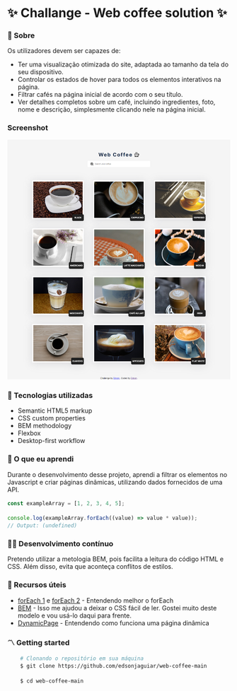 # ✨ Challange - Web coffee solution ✨

### 🧾 Sobre

Os utilizadores devem ser capazes de:

-   Ter uma visualização otimizada do site, adaptada ao tamanho da tela do seu dispositivo.
-   Controlar os estados de hover para todos os elementos interativos na página.
-   Filtrar cafés na página inicial de acordo com o seu título.
-   Ver detalhes completos sobre um café, incluindo ingredientes, foto, nome e descrição, simplesmente clicando nele na página inicial.

### Screenshot

![](./images/screenshot.png)

### 🚀 Tecnologias utilizadas

-   Semantic HTML5 markup
-   CSS custom properties
-   BEM methodology
-   Flexbox
-   Desktop-first workflow

### 📖 O que eu aprendi

Durante o desenvolvimento desse projeto, aprendi a filtrar os elementos no Javascript e criar páginas dinâmicas, utilizando dados fornecidos de uma API.

```js
const exampleArray = [1, 2, 3, 4, 5];

console.log(exampleArray.forEach((value) => value * value));
// Output: (undefined)
```

### 👨‍💻 Desenvolvimento contínuo

Pretendo utilizar a metologia BEM, pois facilita a leitura do código HTML e CSS. Além disso, evita que aconteça conflitos de estilos.

### 🤝 Recursos úteis

-   [forEach 1](https://developer.mozilla.org/en-US/docs/Web/JavaScript/Reference/Global_Objects/Array/forEach) e [forEach 2](https://www.w3schools.com/jsref/jsref_foreach.asp) - Entendendo melhor o forEach
-   [BEM](https://en.bem.info/methodology/quick-start/) - Isso me ajudou a deixar o CSS fácil de ler. Gostei muito deste modelo e vou usá-lo daqui para frente.
-   [DynamicPage](https://jesielviana.gitbook.io/webdev/frontend/paginas-web-dinamicas-com-javascript) - Entendendo como funciona uma página dinâmica

### 〽️ Getting started

```zsh
    # Clonando o repositório em sua máquina
    $ git clone https://github.com/edsonjaguiar/web-coffee-main

    $ cd web-coffee-main
```
